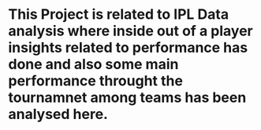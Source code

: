 # This Project is related to IPL Data analysis where inside out of a player insights related to performance has done and also some main performance throught the tournamnet among teams has been analysed here.
